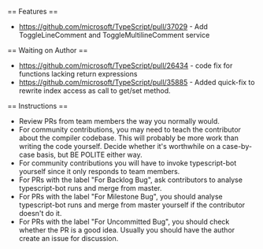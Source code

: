== Features ==

* https://github.com/microsoft/TypeScript/pull/37029 - Add ToggleLineComment and ToggleMultilineComment service

== Waiting on Author ==

* https://github.com/microsoft/TypeScript/pull/26434 - code fix for functions lacking return expressions
* https://github.com/microsoft/TypeScript/pull/35885 - Added quick-fix to rewrite index access as call to get/set method.

== Instructions ==

* Review PRs from team members the way you normally would.
* For community contributions, you may need to teach the contributor about the compiler codebase. This will probably be more work than writing the code yourself. Decide whether it's worthwhile on a case-by-case basis, but BE POLITE either way.
* For community contributions you will have to invoke typescript-bot yourself since it only responds to team members.
* For PRs with the label "For Backlog Bug", ask contributors to analyse typescript-bot runs and merge from master.
* For PRs with the label "For Milestone Bug", you should analyse typescript-bot runs and merge from master yourself if the contributor doesn't do it.
* For PRs with the label "For Uncommitted Bug", you should check whether the PR is a good idea. Usually you should have the author create an issue for discussion.
